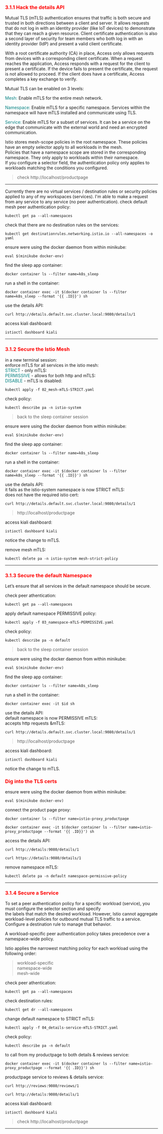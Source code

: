 ### <font color='red'> 3.1.1 Hack the details API </font>
Mutual TLS (mTLS) authentication ensures that traffic is both secure and trusted in both directions between a client and server. It allows requests that do not log in with an identity provider (like IoT devices) to demonstrate that they can reach a given resource. Client certificate authentication is also a second layer of security for team members who both log in with an identity provider (IdP) and present a valid client certificate.  

With a root certificate authority (CA) in place, Access only allows requests from devices with a corresponding client certificate. When a request reaches the application, Access responds with a request for the client to present a certificate. If the device fails to present the certificate, the request is not allowed to proceed. If the client does have a certificate, Access completes a key exchange to verify.

Mutual TLS can be enabled on 3 levels:

<font color='teal'> Mesh: </font> Enable mTLS for the entire mesh network.  

<font color='teal'> Namespace: </font>Enable mTLS for a specific namespace. Services within the namespace will have mTLS installed and communicate using TLS. 

<font color='teal'> Service: </font>Enable mTLS for a subset of services. It can be a service on the edge that communicate with the external world and need an encrypted communication. 


Istio stores mesh-scope policies in the root namespace. These policies have an empty selector apply to all workloads in the mesh.   
Policies that have a namespace scope are stored in the corresponding namespace. They only apply to workloads within their namespace.  
If you configure a selector field, the authentication policy only applies to workloads matching the conditions you configured.  

> check http://localhost/productpage

---
Currently there are no virtual services / destination rules or security policies applied to any of my workspaces (services).
I'm able to make a request from any service to any service (no peer authentication).
check default mesh peer authentication policy:
```
kubectl get pa --all-namespaces
```
check that there are no destination rules on the services:  
```
kubectl get destinationrules.networking.istio.io --all-namespaces -o yaml
```

ensure were using the docker daemon from within minikube:
```
eval $(minikube docker-env)
```
find the sleep app container:  
```
docker container ls --filter name=k8s_sleep
```
run a shell in the container:
```
docker container exec -it $(docker container ls --filter name=k8s_sleep --format '{{ .ID}}') sh
```
use the details API:
```
curl http://details.default.svc.cluster.local:9080/details/1
```
access kiali dashboard:
```
istioctl dashboard kiali
````
---

### <font color='red'> 3.1.2 Secure the Istio Mesh </font>
in a new terminal session:  
enforce mTLS for all services in the istio mesh:  
<font color="teal"> STRICT </font>- only mTLS:  
<font color="teal"> PERMISSIVE </font>- allows for both http and mTLS:  
<font color="teal"> DISABLE </font>- mTLS is disabled:

```
kubectl apply -f 02_mesh-mTLS-STRICT.yaml
```
check policy:
```
kubectl describe pa -n istio-system
```
> back to the sleep container session

ensure were using the docker daemon from within minikube:
```
eval $(minikube docker-env)
```
find the sleep app container:
```
docker container ls --filter name=k8s_sleep
```
run a shell in the container:
```
docker container exec -it $(docker container ls --filter name=k8s_sleep --format '{{ .ID}}') sh
```
use the details API:  
it fails as the istio-system namespace is now STRICT mTLS:  
does not have the required istio cert:  
```
curl http://details.default.svc.cluster.local:9080/details/1
```
> http://localhost/productpage  

access kiali dashboard:
```
istioctl dashboard kiali
````
notice the change to mTLS.  

remove mesh mTLS:
```
kubectl delete pa -n istio-system mesh-strict-policy
```
---

### <font color='red'> 3.1.3 Secure the default Namespace </font>
Let’s ensure that all services in the default namespace should be secure. 

check peer athentication:
```
kubectl get pa --all-namespaces
```
apply default namespace PERMISSIVE policy:
```
kubectl apply -f 03_namespace-mTLS-PERMISSIVE.yaml
```
check policy:
```
kubectl describe pa -n default
```
> back to the sleep container session

ensure were using the docker daemon from within minikube:
```
eval $(minikube docker-env)
```
find the sleep app container:
```
docker container ls --filter name=k8s_sleep
```
run a shell in the container:
```
docker container exec -it $id sh
```
use the details API:  
default namespace is now PERMISSIVE mTLS:  
accepts http requests &mTLS:  
```
curl http://details.default.svc.cluster.local:9080/details/1
```
> http://localhost/productpage  

access kiali dashboard:
```
istioctl dashboard kiali
```
notice the change to mTLS. 


### <font color='red'> Dig into the TLS certs </font>
ensure were using the docker daemon from within minikube:
```
eval $(minikube docker-env)
```
connect the product page proxy:
```
docker container ls --filter name=istio-proxy_productpage

docker container exec -it $(docker container ls --filter name=istio-proxy_productpage --format '{{ .ID}}') sh
```
access the details API:
```
curl http://details:9080/details/1

curl https://details:9080/details/1
```
remove namespace mTLS:
```
kubectl delete pa -n default namespace-permissive-policy
```
---
### <font color='red'> 3.1.4 Secure a Service </font>
To set a peer authentication policy for a specific workload (service), you must configure the selector section and specify  
the labels that match the desired workload. However, Istio cannot aggregate workload-level policies for outbound mutual TLS traffic to a service. 
Configure a destination rule to manage that behavior.  

A workload-specific peer authentication policy takes precedence over a namespace-wide policy. 

Istio applies the narrowest matching policy for each workload using the following order:  
  > workload-specific  
  > namespace-wide  
  > mesh-wide  

check peer athentication:
```
kubectl get pa --all-namespaces
```
check destination rules:
```
kubectl get dr --all-namespaces
```
change default namespace to STRICT mTLS:
```
kubectl apply -f 04_details-service-mTLS-STRICT.yaml
```
check policy:
```
kubectl describe pa -n default
```
to call from my productpage to both details & reviews service:
```
docker container exec -it $(docker container ls --filter name=istio-proxy_productpage --format '{{ .ID}}') sh
```
productpage service to reviews & details service:
```
curl http://reviews:9080/reviews/1  

curl http://details:9080/details/1
```
access kiali dashboard:
```
istioctl dashboard kiali
````
> check http://localhost/productpage  
---
